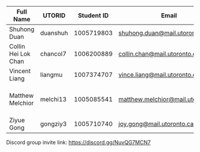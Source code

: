 | Full Name | UTORID | Student ID | Email | Best Way to Contact | Discord Username |
|-----------|--------|------------|-------|---------------------|------------------|
| Shuhong Duan | duanshuh | 1005719803 | shuhong.duan@mail.utoronto.ca | phone#: 6478341314 |DrBETA#4043 |
| Collin Hei Lok Chan | chancol7 | 1006200889 | collin.chan@mail.utoronto.ca | 6478662993 |  coch#1879 | 
| Vincent Liang | liangmu | 1007374707 | vince.liang@mail.utoronto.ca | 5483885322 | Vicento#9278 |
| Matthew Melchior | melchi13 | 1005085541 | matthew.melchior@mail.utoronto.ca | discord / Whatsapp (647-242-9300) | extrafatmilk#4207 |
| Ziyue Gong | gongziy3 | 1005710740 | joy.gong@mail.utoronto.ca | discord | gzyJoy#2860 |

Discord group invite link: https://discord.gg/NuvQG7MCN7

